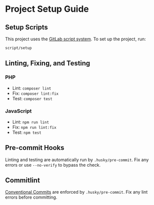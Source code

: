 # Project Setup Guide

## Setup Scripts

This project uses the [GitLab script
system](https://github.blog/2015-06-30-scripts-to-rule-them-all/). To set up the
project, run:

```bash
script/setup
```

## Linting, Fixing, and Testing

### PHP

-   Lint: `composer lint`
-   Fix: `composer lint:fix`
-   Test: `composer test`

### JavaScript

-   Lint: `npm run lint`
-   Fix: `npm run lint:fix`
-   Test: `npm test`

## Pre-commit Hooks

Linting and testing are automatically run by `.husky/pre-commit`. Fix any errors
or use `--no-verify` to bypass the check.

## Commitlint

[Conventional
Commits](https://www.npmjs.com/package/@commitlint/config-conventional) are
enforced by `.husky/pre-commit`. Fix any lint errors before committing.
